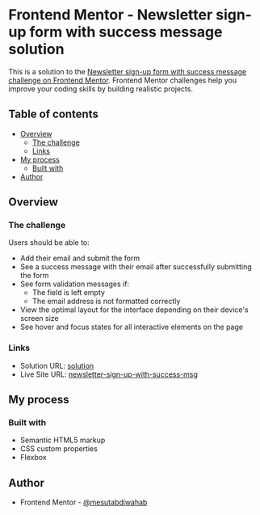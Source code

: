 # Frontend Mentor - Newsletter sign-up form with success message solution

This is a solution to the [Newsletter sign-up form with success message challenge on Frontend Mentor](https://www.frontendmentor.io/challenges/newsletter-signup-form-with-success-message-3FC1AZbNrv). Frontend Mentor challenges help you improve your coding skills by building realistic projects.

## Table of contents

- [Overview](#overview)
  - [The challenge](#the-challenge)
  - [Links](#links)
- [My process](#my-process)
  - [Built with](#built-with)
- [Author](#author)


## Overview

### The challenge

Users should be able to:

- Add their email and submit the form
- See a success message with their email after successfully submitting the form
- See form validation messages if:
  - The field is left empty
  - The email address is not formatted correctly
- View the optimal layout for the interface depending on their device's screen size
- See hover and focus states for all interactive elements on the page


### Links

- Solution URL: [solution](https://github.com/mesutabdiwahab/newsletter-sign-up-with-success-message)
- Live Site URL: [newsletter-sign-up-with-success-msg](https://mesutabdiwahab.github.io/newsletter-sign-up-with-success-message)

## My process

### Built with

- Semantic HTML5 markup
- CSS custom properties
- Flexbox

## Author

- Frontend Mentor - [@mesutabdiwahab](https://www.frontendmentor.io/profile/mesutabdiwahab)


